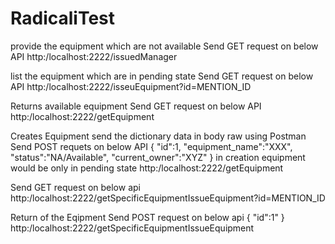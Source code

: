 # RadicaliTest

provide the equipment which are not available
Send GET request on below API
http:/localhost:2222/issuedManager


list the equipment which are in pending state
Send GET request on below API
http:/localhost:2222/isseuEquipment?id=MENTION_ID


Returns available equipment 
Send GET request on below API
http:/localhost:2222/getEquipment

Creates Equipment send the dictionary data in body raw using Postman
Send POST requets on below API
{
"id":1,
"equipment_name":"XXX",
"status":"NA/Available",
"current_owner":"XYZ"
}
in creation equipment would be only in pending state
http:/localhost:2222/getEquipment


Send GET request on below api
http:/localhost:2222/getSpecificEquipmentIssueEquipment?id=MENTION_ID



Return of the Eqipment 
Send POST request on below api
{
"id":1"
}
http:/localhost:2222/getSpecificEquipmentIssueEquipment




